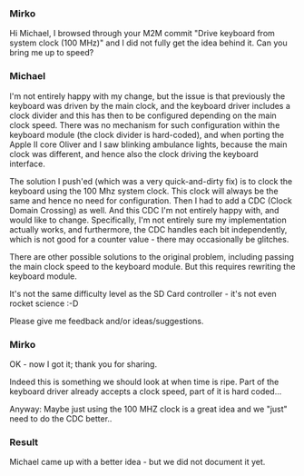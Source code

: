 ### Mirko

Hi Michael,
I browsed through your M2M commit "Drive keyboard from system clock (100 MHz)"
and I did not fully get the idea behind it. Can you bring me up to speed?

### Michael


I'm not entirely happy with my change, but the issue is that previously the
keyboard was driven by the main clock, and the keyboard driver includes a
clock divider and this has then to be configured depending on the main clock
speed. There was no mechanism for such configuration within the keyboard
module (the clock divider is hard-coded), and when porting the Apple II core
Oliver and I saw blinking ambulance lights, because the main clock was
different, and hence also the clock driving the keyboard interface.

The solution I push'ed (which was a very quick-and-dirty fix) is to clock the
keyboard using the 100 Mhz system clock. This clock will always be the same
and hence no need for configuration. Then I had to add a CDC (Clock Domain
Crossing) as well. And this CDC I'm not entirely happy with, and would like
to change. Specifically, I'm not entirely sure my implementation actually
works, and furthermore, the CDC handles each bit independently, which is not
good for a counter value - there may occasionally be glitches.

There are other possible solutions to the original problem, including passing
the main clock speed to the keyboard module. But this requires rewriting the
keyboard module.

It's not the same difficulty level as the SD Card controller - it's not even
rocket science :-D

Please give me feedback and/or ideas/suggestions.

### Mirko

OK - now I got it; thank you for sharing.

Indeed this is something we should look at when time is ripe.
Part of the keyboard driver already accepts a clock speed, part of
it is hard coded...

Anyway: Maybe just using the 100 MHZ clock is a great idea and we "just"
need to do the CDC better..

### Result

Michael came up with a better idea - but we did not document it yet.
